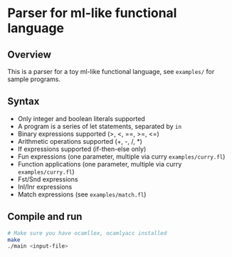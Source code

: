 # Parser for ml-like functional language

## Overview
This is a parser for a toy ml-like functional language, see `examples/` for sample programs.

## Syntax
* Only integer and boolean literals supported
* A program is a series of let statements, separated by `in`
* Binary expressions supported (>, <, ==, >=, <=)
* Arithmetic operations supported (+, -, /, *)
* If expressions supported (if-then-else only)
* Fun expressions (one parameter, multiple via curry `examples/curry.fl`)
* Function applications (one parameter, multiple via curry `examples/curry.fl`)
* Fst/Snd expressions
* Inl/Inr expressions
* Match expressions (see `examples/match.fl`)

## Compile and run
```bash
# Make sure you have ocamllex, ocamlyacc installed
make
./main <input-file>
```